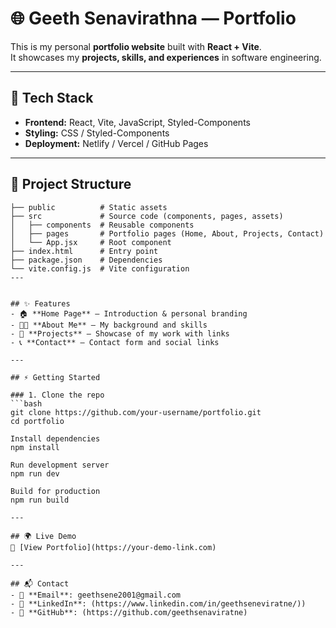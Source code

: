 # 🌐 Geeth Senavirathna — Portfolio

This is my personal **portfolio website** built with **React + Vite**.  
It showcases my **projects, skills, and experiences** in software engineering.

---

## 🚀 Tech Stack
- **Frontend:** React, Vite, JavaScript, Styled-Components  
- **Styling:** CSS / Styled-Components  
- **Deployment:** Netlify / Vercel / GitHub Pages  

---

## 📂 Project Structure

```plaintext
├── public          # Static assets
├── src             # Source code (components, pages, assets)
│   ├── components  # Reusable components
│   ├── pages       # Portfolio pages (Home, About, Projects, Contact)
│   └── App.jsx     # Root component
├── index.html      # Entry point
├── package.json    # Dependencies
└── vite.config.js  # Vite configuration
---


## ✨ Features
- 🏠 **Home Page** – Introduction & personal branding  
- 👨‍💻 **About Me** – My background and skills  
- 📂 **Projects** – Showcase of my work with links  
- 📞 **Contact** – Contact form and social links  

---

## ⚡ Getting Started

### 1. Clone the repo
```bash
git clone https://github.com/your-username/portfolio.git
cd portfolio

Install dependencies
npm install

Run development server
npm run dev

Build for production
npm run build

---

## 🌍 Live Demo
🔗 [View Portfolio](https://your-demo-link.com)

---

## 📬 Contact
- 📧 **Email**: geethsene2001@gmail.com  
- 💼 **LinkedIn**: (https://www.linkedin.com/in/geethseneviratne/))  
- 🐙 **GitHub**: (https://github.com/geethsenaviratne)  



